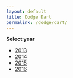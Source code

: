 ```yaml
---
layout: default
title: Dodge Dart
permalink: /dodge/dart/
---
```

**Select year**

- [2013](/dodge/dart/2013/)
- [2014](/dodge/dart/2014/)
- [2015](/dodge/dart/2015/)
- [2016](/dodge/dart/2016/)